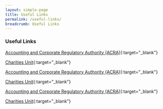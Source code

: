 ```yaml
---
layout: simple-page
title: Useful Links
permalink: /useful-links/
breadcrumb: Useful Links
---
```


### **Useful Links**

[Accounting and Corporate Regulatory Authority (ACRA)]({{"https://www.acra.gov.sg"}}){:target="_blank"}

[Charities Unit]({{"https://www.charities.gov.sg"}}){:target="_blank"}

[Accounting and Corporate Regulatory Authority (ACRA)]({{"https://www.acra.gov.sg"}}){:target="_blank"}

[Charities Unit]({{"https://www.charities.gov.sg"}}){:target="_blank"}

[Accounting and Corporate Regulatory Authority (ACRA)]({{"https://www.acra.gov.sg"}}){:target="_blank"}

[Charities Unit]({{"https://www.charities.gov.sg"}}){:target="_blank"}